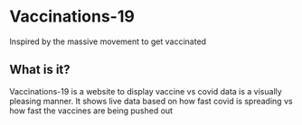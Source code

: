 # Vaccinations-19

Inspired by the massive movement to get vaccinated

## What is it?

Vaccinations-19 is a website to display vaccine vs covid data is a visually pleasing manner. It shows live data based on how fast covid is spreading vs how fast the vaccines are being pushed out
